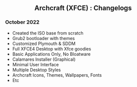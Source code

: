 <h2 align="center">Archcraft (XFCE) : Changelogs</h2>

### October 2022 

- Created the ISO base from scratch
- Grub2 bootloader with themes
- Customized Plymouth & SDDM
- Full XFCE4 Desktop with Xfce goodies
- Basic Applications Only, No Bloatware
- Calamares Installer (Graphical)
- Minimal User Interface
- Multiple Desktop Styles
- Archcraft Icons, Themes, Wallpapers, Fonts
- Etc
